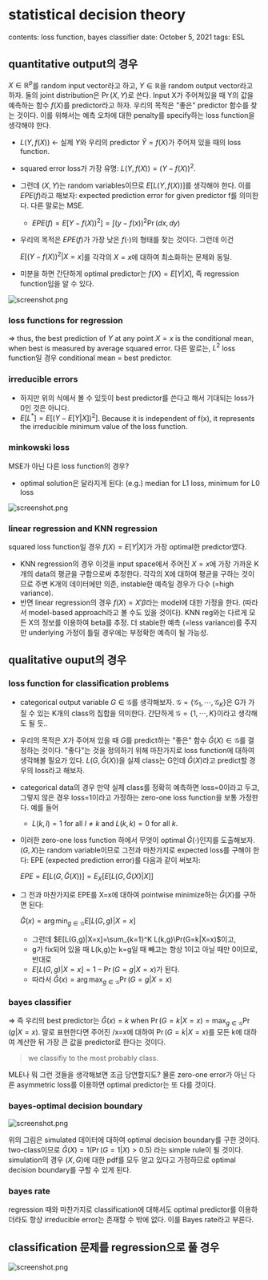 # statistical decision theory

contents: loss function, bayes classifier
date: October 5, 2021
tags: ESL

## quantitative output의 경우

 $X\in\mathbb{R}^p$를 random input vector라고 하고, $Y\in\mathbb{R}$을 random output vector라고 하자. 둘의 joint distribution은 $\Pr(X,Y)$로 쓴다. Input X가 주어져있을 때 Y의 값을 예측하는 함수 $f(X)$를 predictor라고 하자. 우리의 목적은 "좋은" predictor 함수를 찾는 것이다. 이를 위해서는 예측 오차에 대한 penalty를 specify하는 loss function을 생각해야 한다.

- $L(Y,f(X))$ ← 실제 $Y$와 우리의 predictor $\hat Y=f(X)$가 주어져 있을 때의 loss function.
- squared error loss가 가장 유명: $L(Y,f(X))=(Y-f(X))^2$.
- 그런데 $(X,Y)$는 random variables이므로 $E[L(Y,f(X))]$를 생각해야 한다. 이를 $EPE(f)$라고 해보자: expected prediction error for given predictor f를 의미한다. 다른 말로는 MSE.
    - $EPE(f)=E[Y-f(X))^2]=\int (y-f(x))^2 \Pr(dx,dy)$
- 우리의 목적은 $EPE(f)$가 가장 낮은 $f(\cdot)$의 형태를 찾는 것이다. 그런데 이건
    
     $E[(Y-f(X))^2|X=x]$를 각각의 $X=x$에 대하여 최소화하는 문제와 동일.
    
- 미분을 하면 간단하게 optimal predictor는 $f(X)=E[Y|X]$, 즉 regression function임을 알 수 있다.

![screenshot.png](statistical%20decision%20theory%20afa303a985b8424cb4ac4f3cf9515e21/screenshot.png)

### loss functions for regression

⇒ thus, the best prediction of $Y$ at any point $X=x$ is the conditional mean, when best is measured by average squared error. 다른 말로는, $L^2$ loss function일 경우 conditional mean = best predictor.

### irreducible errors

- 하지만 위의 식에서 볼 수 있듯이 best predictor를 쓴다고 해서 기대되는 loss가 0인 것은 아니다.
- $E[L^*]=E[(Y-E[Y|X])^2]$. Because it is independent of f(x), it
represents the irreducible minimum value of the loss function.

### minkowski loss

MSE가 아닌 다른 loss function의 경우?

- optimal solution은 달라지게 된다: (e.g.) median for L1 loss, minimum for L0 loss

![screenshot.png](statistical%20decision%20theory%20afa303a985b8424cb4ac4f3cf9515e21/screenshot%201.png)

### linear regression and KNN regression

 squared loss function일 경우 $f(X)=E[Y|X]$가 가장 optimal한 predictor였다. 

- KNN regression의 경우 이것을 input space에서 주어진 $X=x$에 가장 가까운 K개의 data의 평균을 구함으로써 추정한다. 각각의 X에 대하여 평균을 구하는 것이므로 주변 K개의 데이터에만 의존, instable한 예측일 경우가 다수 (=high variance).
- 반면 linear regression의 경우 $f(X)=X'\beta$라는 model에 대한 가정을 한다. (따라서 model-based approach라고 볼 수도 있을 것이다). KNN reg와는 다르게 모든 X의 정보를 이용하여 beta를 추정. 더 stable한 예측 (=less variance)를 주지만 underlying 가정이 틀릴 경우에는 부정확한 예측이 될 가능성.

## qualitative ouput의 경우

### loss function for classification problems

- categorical output variable $G\in\mathcal{G}$를 생각해보자. $\mathcal{G}=\{\mathcal G_1,\cdots,\mathcal{G}_K\}$은 G가 가질 수 있는 K개의 class의 집합을 의미한다. 간단하게 $\mathcal{G}=\{1,\cdots,K\}$이라고 생각해도 될 듯..
- 우리의 목적은 $X$가 주어져 있을 때 $G$를 predict하는 "좋은" 함수 $\hat G(X)\in\mathcal{G}$를 결정하는 것이다. "좋다"는 것을 정의하기 위해 마찬가지로 loss function에 대하여 생각해볼 필요가 있다. $L(G,\hat G(X))$을 실제 class는 G인데 $\hat G(X)$라고 predict할 경우의 loss라고 해보자.
- categorical data의 경우 만약 실제 class를 정확히 예측하면 loss=0이라고 두고, 그렇지 않은 경우 loss=1이라고 가정하는 zero-one loss function을 보통 가정한다. 예를 들어
    - $L(k,l)=1$ for all $l\not=k$ and $L(k,k)=0$ for all $k.$
- 이러한 zero-one loss function 하에서 무엇이 optimal $\hat G(\cdot)$인지를 도출해보자. $(G,X)$는 random variable이므로 그전과 마찬가지로 expected loss를 구해야 한다: EPE (expected prediction error)를 다음과 같이 써보자:
    
    $EPE=E[L(G,\hat G(X))]=E_X\Big[E[L(G,\hat G(X)|X] \Big]$
    
- 그 전과 마찬가지로 EPE를 X=x에 대하여 pointwise minimize하는 $\hat G(X)$를 구하면 된다:
    
    $\hat G(x)=\arg\min_{g\in\mathcal{G}} E[L(G,g)|X=x]$
    
    - 그런데 $E[L(G,g)|X=x]=\sum_{k=1}^K L(k,g)\Pr(G=k|X=x)$이고,
    - g가 fix되어 있을 때 L(k,g)는 k=g일 때 빼고는 항상 1이고 아닐 때만 0이므로, 반대로
    - $E[L(G,g)|X=x]=1-\Pr(G=g|X=x)$가 된다.
    - 따라서 $\hat G(x)=\arg\max_{g\in\mathcal{G}}\Pr(G=g|X=x)$

### bayes classifier

⇒ 즉 우리의 best predictor는 $\hat G(x)=k$  when $\Pr(G=k|X=x)=\max_{g\in\mathcal{G}}\Pr(g|X=x)$. 말로 표현한다면 주어진 /x=x에 대하여 $\Pr(G=k|X=x)$를 모든 k에 대하여 계산한 뒤 가장 큰 값을 predictor로 한다는 것이다. 

> we classifiy to the most probably class.
> 

 MLE나 뭐 그런 것들을 생각해보면 조금 당연할지도? 물론 zero-one error가 아닌 다른 asymmetric loss를 이용하면 optimal predictor는 또 다를 것이다.

### bayes-optimal decision boundary

![screenshot.png](statistical%20decision%20theory%20afa303a985b8424cb4ac4f3cf9515e21/screenshot%202.png)

 위의 그림은 simulated 데이터에 대하여 optimal decision boundary를 구한 것이다. two-class이므로 $\hat G(X)=1(\Pr(G=1|X)>0.5)$ 라는 simple rule이 될 것이다. simulation의 경우 $(X,G)$에 대한 pdf를 모두 알고 있다고 가정하므로  optimal decision boundary를 구할 수 있게 된다.

### bayes rate

 regression 때와 마찬가지로 classification에 대해서도 optimal predictor를 이용하더라도 항상 irreducible error는 존재할 수 밖에 없다. 이를 Bayes rate라고 부른다.

## classification 문제를 regression으로 풀 경우

![screenshot.png](statistical%20decision%20theory%20afa303a985b8424cb4ac4f3cf9515e21/screenshot%203.png)